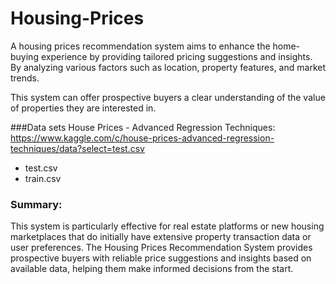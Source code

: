 # Housing-Prices

A housing prices recommendation system aims to enhance the home-buying experience by providing tailored pricing suggestions and insights. By analyzing various factors such as location, property features, and market trends.

This system can offer prospective buyers a clear understanding of the value of properties they are interested in.

###Data sets
House Prices - Advanced Regression Techniques: https://www.kaggle.com/c/house-prices-advanced-regression-techniques/data?select=test.csv
- test.csv
- train.csv

### Summary:
This system is particularly effective for real estate platforms or new housing marketplaces that do initially have extensive property transaction data or user preferences. The Housing Prices Recommendation System provides prospective buyers with reliable price suggestions and insights based on available data, helping them make informed decisions from the start.

